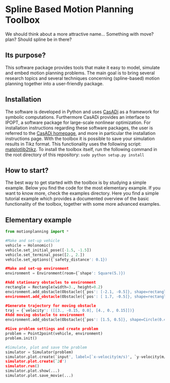 # Spline Based Motion Planning Toolbox
We should think about a more attractive name...
Something with move? plan? 
Should spline be in there?

## Its purpose?
This software package provides tools that make it easy to model, simulate and embed motion planning problems. The main goal is to bring several research topics and several techniques concerning (spline-based) motion planning together into a user-friendly package.

## Installation
The software is developed in Python and uses [CasADi](https://github.com/casadi/casadi/wiki) as a framework for symbolic computations. Furthermore CasADi provides an interface to IPOPT, a software package for large-scale nonlinear optimization. For installation instructions regarding these software packages, the user is referred to the [CasADi homepage](https://github.com/casadi/casadi/wiki), and more in particular the installation instructions page.
With the toolbox it is possible to save your simulation results in Tikz format. This functionality uses the following script: [matplotlib2tikz](https://github.com/nschloe/matplotlib2tikz).
To install the toolbox itself, run the following command in the root directory of this repository: `sudo python setup.py install`

## How to start?
The best way to get started with the toolbox is by studying a simple example. Below you find the code for the most elementary example. If you want to know more, check the examples directory. Here you find a simple tutorial example which provides a documented overview of the basic functionality of the toolbox, together with some more advanced examples.

## Elementary example

```python
from motionplanning import *

#Make and set-up vehicle
vehicle = Holonomic()
vehicle.set_initial_pose([-1.5, -1.5])
vehicle.set_terminal_pose([2., 2.])
vehicle.set_options({`safety_distance': 0.1})

#Make and set-up environment
environment = Environment(room={`shape': Square(5.)})

#Add stationary obstacles to environment
rectangle = Rectangle(width=3., height=0.2)
environment.add_obstacle(Obstacle({`pos': [-2.1, -0.5]}, shape=rectangle))
environment.add_obstacle(Obstacle({`pos': [ 1.7, -0.5]}, shape=rectangle))

#Generate trajectory for moving obstacle
traj = {`velocity': ([[3., -0.15, 0.0], [4., 0., 0.15]])}
#Add moving obstacle to environment
environment.add_obstacle(Obstacle({`pos': [1.5, 0.5]}, shape=Circle(0.4),trajectory=traj))

#Give problem settings and create problem
problem = Point2point(vehicle, environment)
problem.init()

#Simulate, plot and save the problem
simulator = Simulator(problem)
simulator.plot.create(`input', label=[`x-velocity(m/s)', `y-velocity(m/s)'])
simulator.plot.create(`2d')
simulator.run()
simulator.plot.show(...)
simulator.plot.save_movie(...)
```